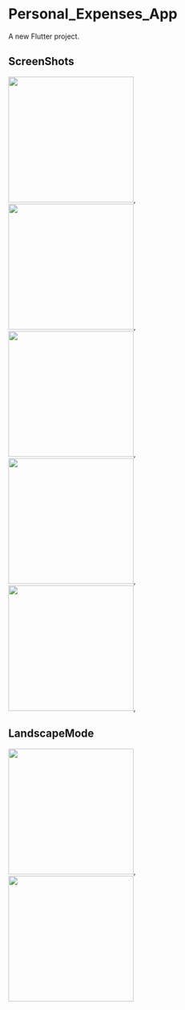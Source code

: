 # Personal_Expenses_App

A new Flutter project.

## ScreenShots
<img src="https://user-images.githubusercontent.com/96640983/206754848-232765ea-3c80-48de-9fc6-27b5f08a7640.jpeg" width="250">,<img src="https://user-images.githubusercontent.com/96640983/206755840-e5a63ca5-2cf4-4f20-ab24-59a378551cb7.jpeg" width="250">,<img src="https://user-images.githubusercontent.com/96640983/206756146-f15fb703-9f5e-416e-9acf-6bc20a4b4071.jpeg" width="250">,<img src="https://user-images.githubusercontent.com/96640983/206756331-d3b31b68-b09d-435d-bb4f-e01b778c65c5.jpeg" width="250">,<img src="https://user-images.githubusercontent.com/96640983/206756419-c65948c8-a845-49df-9688-a218cd86ec40.jpeg" width="250">,
## LandscapeMode
<img src="https://user-images.githubusercontent.com/96640983/206869201-b9b187a3-257d-4eb5-aa32-329869523e54.jpeg" width="250">,
<img src="https://user-images.githubusercontent.com/96640983/206869248-5445c0d5-c68e-4dab-9c41-7010befbfcb3.jpeg" width="250">



